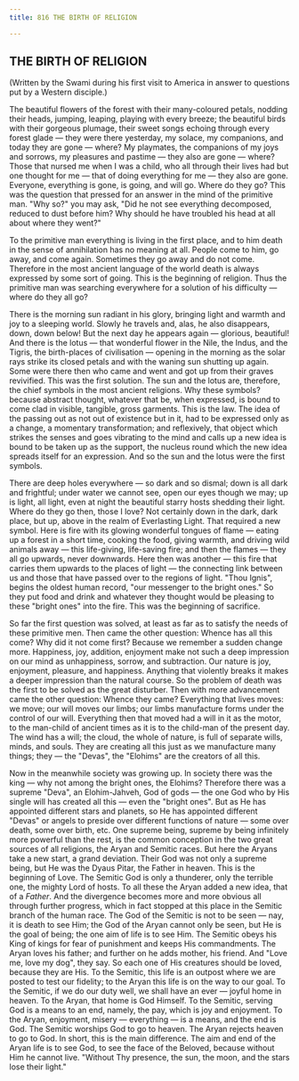 ```yaml
---
title: 816 THE BIRTH OF RELIGION

---
```

  

## THE BIRTH OF RELIGION

(Written by the Swami during his first visit to America in answer to
questions put by a Western disciple.)

The beautiful flowers of the forest with their many-coloured petals,
nodding their heads, jumping, leaping, playing with every breeze; the
beautiful birds with their gorgeous plumage, their sweet songs echoing
through every forest glade — they were there yesterday, my solace, my
companions, and today they are gone — where? My playmates, the
companions of my joys and sorrows, my pleasures and pastime — they also
are gone — where? Those that nursed me when I was a child, who all
through their lives had but one thought for me — that of doing
everything for me — they also are gone. Everyone, everything is gone, is
going, and will go. Where do they go? This was the question that pressed
for an answer in the mind of the primitive man. "Why so?" you may ask,
"Did he not see everything decomposed, reduced to dust before him? Why
should he have troubled his head at all about where they went?"

To the primitive man everything is living in the first place, and to him
death in the sense of annihilation has no meaning at all. People come to
him, go away, and come again. Sometimes they go away and do not come.
Therefore in the most ancient language of the world death is always
expressed by some sort of going. This is the beginning of religion. Thus
the primitive man was searching everywhere for a solution of his
difficulty — where do they all go?

There is the morning sun radiant in his glory, bringing light and warmth
and joy to a sleeping world. Slowly he travels and, alas, he also
disappears, down, down below! But the next day he appears again —
glorious, beautiful! And there is the lotus — that wonderful flower in
the Nile, the Indus, and the Tigris, the birth-places of civilisation —
opening in the morning as the solar rays strike its closed petals and
with the waning sun shutting up again. Some were there then who came and
went and got up from their graves revivified. This was the first
solution. The sun and the lotus are, therefore, the chief symbols in the
most ancient religions. Why these symbols? because abstract thought,
whatever that be, when expressed, is bound to come clad in visible,
tangible, gross garments. This is the law. The idea of the passing out
as not out of existence but in it, had to be expressed only as a change,
a momentary transformation; and reflexively, that object which strikes
the senses and goes vibrating to the mind and calls up a new idea is
bound to be taken up as the support, the nucleus round which the new
idea spreads itself for an expression. And so the sun and the lotus were
the first symbols.

There are deep holes everywhere — so dark and so dismal; down is all
dark and frightful; under water we cannot see, open our eyes though we
may; up is light, all light, even at night the beautiful starry hosts
shedding their light. Where do they go then, those I love? Not certainly
down in the dark, dark place, but up, above in the realm of Everlasting
Light. That required a new symbol. Here is fire with its glowing
wonderful tongues of flame — eating up a forest in a short time, cooking
the food, giving warmth, and driving wild animals away — this
life-giving, life-saving fire; and then the flames — they all go
upwards, never downwards. Here then was another — this fire that carries
them upwards to the places of light — the connecting link between us and
those that have passed over to the regions of light. "Thou Ignis",
begins the oldest human record, "our messenger to the bright ones." So
they put food and drink and whatever they thought would be pleasing to
these "bright ones" into the fire. This was the beginning of sacrifice.

So far the first question was solved, at least as far as to satisfy the
needs of these primitive men. Then came the other question: Whence has
all this come? Why did it not come first? Because we remember a sudden
change more. Happiness, joy, addition, enjoyment make not such a deep
impression on our mind as unhappiness, sorrow, and subtraction. Our
nature is joy, enjoyment, pleasure, and happiness. Anything that
violently breaks it makes a deeper impression than the natural course.
So the problem of death was the first to be solved as the great
disturber. Then with more advancement came the other question: Whence
they came? Everything that lives moves: we move; our will moves our
limbs; our limbs manufacture forms under the control of our will.
Everything then that moved had a will in it as the motor, to the
man-child of ancient times as it is to the child-man of the present day.
The wind has a will; the cloud, the whole of nature, is full of separate
wills, minds, and souls. They are creating all this just as we
manufacture many things; they — the "Devas", the "Elohims" are the
creators of all this.

Now in the meanwhile society was growing up. In society there was the
king — why not among the bright ones, the Elohims? Therefore there was a
supreme "Deva", an Elohim-Jahveh, God of gods — the one God who by His
single will has created all this — even the "bright ones". But as He has
appointed different stars and planets, so He has appointed different
"Devas" or angels to preside over different functions of nature — some
over death, some over birth, etc. One supreme being, supreme by being
infinitely more powerful than the rest, is the common conception in the
two great sources of all religions, the Aryan and Semitic races. But
here the Aryans take a new start, a grand deviation. Their God was not
only a supreme being, but He was the Dyaus Pitar, the Father in heaven.
This is the beginning of Love. The Semitic God is only a thunderer, only
the terrible one, the mighty Lord of hosts. To all these the Aryan added
a new idea, that of a *Father*. And the divergence becomes more and more
obvious all through further progress, which in fact stopped at this
place in the Semitic branch of the human race. The God of the Semitic is
not to be seen — nay, it is death to see Him; the God of the Aryan
cannot only be seen, but He is the goal of being; the one aim of life is
to see Him. The Semitic obeys his King of kings for fear of punishment
and keeps His commandments. The Aryan loves his father; and further on
he adds mother, his friend. And "Love me, love my dog", they say. So
each one of His creatures should be loved, because they are His. To the
Semitic, this life is an outpost where we are posted to test our
fidelity; to the Aryan this life is on the way to our goal. To the
Semitic, if we do our duty well, we shall have an ever — joyful home in
heaven. To the Aryan, that home is God Himself. To the Semitic, serving
God is a means to an end, namely, the pay, which is joy and enjoyment.
To the Aryan, enjoyment, misery — everything — is a means, and the end
is God. The Semitic worships God to go to heaven. The Aryan rejects
heaven to go to God. In short, this is the main difference. The aim and
end of the Aryan life is to see God, to see the face of the Beloved,
because without Him he cannot live. "Without Thy presence, the sun, the
moon, and the stars lose their light."